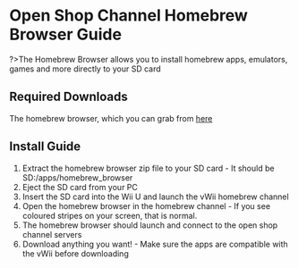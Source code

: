# Open Shop Channel Homebrew Browser Guide

?>The Homebrew Browser allows you to install homebrew apps, emulators, games and more directly to your SD card

## Required Downloads

The homebrew browser, which you can grab from [here](https://wii.guide/assets/files/homebrew_browser_v0.3.9e.zip)

## Install Guide
1. Extract the homebrew browser zip file to your SD card - It should be SD:/apps/homebrew_browser
2. Eject the SD card from your PC
3. Insert the SD card into the Wii U and launch the vWii homebrew channel
4. Open the homebrew browser in the homebrew channel - If you see coloured stripes on your screen, that is normal.
5. The homebrew browser should launch and connect to the open shop channel servers
6. Download anything you want! - Make sure the apps are compatible with the vWii before downloading
